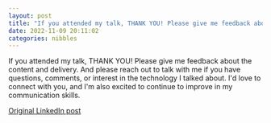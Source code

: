 ```yaml
---
layout: post
title: "If you attended my talk, THANK YOU! Please give me feedback about the content and delivery. And please reach out to talk with me if you have questions, comments, or interest in the technology I talked about. I'd love to connect with you, and I'm also excited to continue to improve in my communication skills."
date: 2022-11-09 20:11:02
categories: nibbles
---
```


If you attended my talk, THANK YOU! Please give me feedback about the content and delivery. And please reach out to talk with me if you have questions, comments, or interest in the technology I talked about. I'd love to connect with you, and I'm also excited to continue to improve in my communication skills.

[Original LinkedIn post](https://www.linkedin.com/feed/update/urn%3Ali%3Ashare%3A6996202515553824768)
